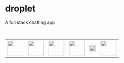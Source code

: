 # droplet
A full stack chatting app 
<table>
<tr>
<td valign="top"><img src="https://user-images.githubusercontent.com/54665027/231559480-cc8c4a98-5f8e-471c-a80f-4fcd01856bb5.png" width="50" > </td> &nbsp;
<td><img src="https://user-images.githubusercontent.com/54665027/231560707-95150eb4-a388-4cbd-ab52-b42bdf912751.png" width="50" > </td>      &nbsp;&nbsp; 
<td><img src="https://user-images.githubusercontent.com/54665027/231560889-71940afb-95b5-45b1-a8af-0eb0efded9b1.png" width="50" > </td> &nbsp; &nbsp;
<td><img src="https://user-images.githubusercontent.com/54665027/231561898-af4f844e-404f-408e-bc90-71990c57243c.png" width="50" > </td> &nbsp; 
<td><img src="https://user-images.githubusercontent.com/54665027/231563707-efe00299-cc57-475a-aca5-ed1d8c9df25f.png" width="20"> </td> &nbsp;
<td><img src="https://user-images.githubusercontent.com/54665027/231562214-78102b25-036c-417e-b222-bcf6ce9d46b6.png" width="50"> </td>
</tr>
</table>
